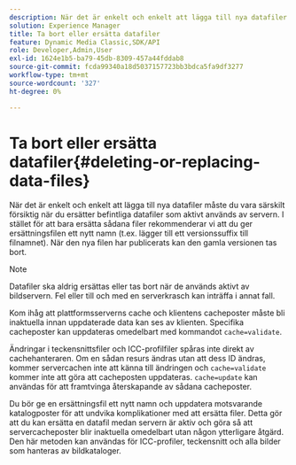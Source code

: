 ```yaml
---
description: När det är enkelt och enkelt att lägga till nya datafiler måste du vara särskilt försiktig när du ersätter befintliga datafiler som aktivt används av servern. I stället för att bara ersätta sådana filer rekommenderar vi att du ger ersättningsfilen ett nytt namn (t.ex. lägger till ett versionssuffix till filnamnet). När den nya filen har publicerats kan den gamla versionen tas bort.
solution: Experience Manager
title: Ta bort eller ersätta datafiler
feature: Dynamic Media Classic,SDK/API
role: Developer,Admin,User
exl-id: 1624e1b5-ba79-45db-8309-457a44fddab8
source-git-commit: fcda99340a18d5037157723bb3bdca5fa9df3277
workflow-type: tm+mt
source-wordcount: '327'
ht-degree: 0%

---
```


# Ta bort eller ersätta datafiler{#deleting-or-replacing-data-files}

När det är enkelt och enkelt att lägga till nya datafiler måste du vara särskilt försiktig när du ersätter befintliga datafiler som aktivt används av servern. I stället för att bara ersätta sådana filer rekommenderar vi att du ger ersättningsfilen ett nytt namn (t.ex. lägger till ett versionssuffix till filnamnet). När den nya filen har publicerats kan den gamla versionen tas bort.

>[!NOTE]
>
>Datafiler ska aldrig ersättas eller tas bort när de används aktivt av bildservern. Fel eller till och med en serverkrasch kan inträffa i annat fall.

Kom ihåg att plattformsserverns cache och klientens cacheposter måste bli inaktuella innan uppdaterade data kan ses av klienten. Specifika cacheposter kan uppdateras omedelbart med kommandot `cache=validate`.

Ändringar i teckensnittsfiler och ICC-profilfiler spåras inte direkt av cachehanteraren. Om en sådan resurs ändras utan att dess ID ändras, kommer servercachen inte att känna till ändringen och `cache=validate` kommer inte att göra att cacheposten uppdateras. `cache=update` kan användas för att framtvinga återskapande av sådana cacheposter.

Du bör ge en ersättningsfil ett nytt namn och uppdatera motsvarande katalogposter för att undvika komplikationer med att ersätta filer. Detta gör att du kan ersätta en datafil medan servern är aktiv och göra så att servercacheposter blir inaktuella omedelbart utan någon ytterligare åtgärd. Den här metoden kan användas för ICC-profiler, teckensnitt och alla bilder som hanteras av bildkataloger.
